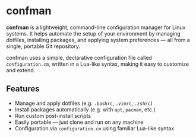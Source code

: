# confman

**confman** is a lightweight, command-line configuration manager for Linux systems. It helps automate the setup of your environment by managing dotfiles, installing packages, and applying system preferences — all from a single, portable Git repository.

confman uses a simple, declarative configuration file called `configuration.cm`, written in a Lua-like syntax, making it easy to customize and extend.

## Features

- Manage and apply dotfiles (e.g. `.bashrc`, `.vimrc`, `.zshrc`)
- Install packages automatically (e.g. with `apt`, `pacman`, etc.)
- Run custom post-install scripts
- Easily portable — just clone and run on any machine
- Configuration via `configuration.cm` using familiar Lua-like syntax

